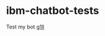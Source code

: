 # ibm-chatbot-tests
Test my bot <a href='https://g1ll.github.io/ibm-chatbot-tests/' target='blank'>g1ll</a>
